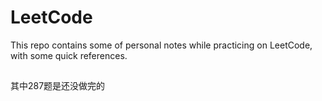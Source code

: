 # LeetCode

This repo contains some of personal notes while practicing on LeetCode, with some quick references.

## 

其中287题是还没做完的
